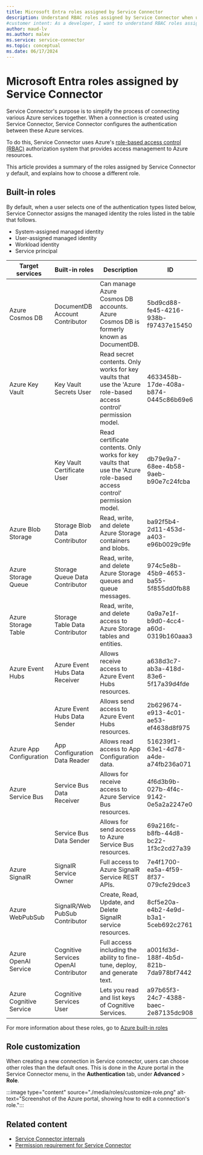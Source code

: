 ```yaml
---
title: Microsoft Entra roles assigned by Service Connector
description: Understand RBAC roles assigned by Service Connector when using a managed identity in Microsoft Azure.
#customer intent: As a developer, I want to understand RBAC roles assigned by Service Connector when using a managed identity, so that I can understand access permissions.
author: maud-lv
ms.author: malev
ms.service: service-connector
ms.topic: conceptual
ms.date: 06/17/2024
---
```

# Microsoft Entra roles assigned by Service Connector

Service Connector's purpose is to simplify the process of connecting various Azure services together. When a connection is created using Service Connector, Service Connector configures the authentication between these Azure services.

To do this, Service Connector uses Azure's [role-based access control (RBAC)](../role-based-access-control/overview.md) authorization system that provides access management to Azure resources.

This article provides a summary of the roles assigned by Service Connector y default, and explains how to choose a different role.

## Built-in roles

By default, when a user selects one of the authentication types listed below, Service Connector assigns the managed identity the roles listed in the table that follows.

* System-assigned managed identity
* User-assigned managed identity
* Workload identity
* Service principal

| Target services         | Built-in roles                        | Description                                                                                                           | ID                                   |
|-------------------------|---------------------------------------|-----------------------------------------------------------------------------------------------------------------------|--------------------------------------|
| Azure Cosmos DB         | DocumentDB Account Contributor        | Can manage Azure Cosmos DB accounts. Azure Cosmos DB is formerly known as DocumentDB.                                 | 5bd9cd88-fe45-4216-938b-f97437e15450 |
| Azure Key Vault         | Key Vault Secrets User                | Read secret contents. Only works for key vaults that use the 'Azure role-based access control' permission model.      | 4633458b-17de-408a-b874-0445c86b69e6 |
|                         | Key Vault Certificate User            | Read certificate contents. Only works for key vaults that use the 'Azure role-based access control' permission model. | db79e9a7-68ee-4b58-9aeb-b90e7c24fcba |
| Azure Blob Storage      | Storage Blob Data Contributor         | Read, write, and delete Azure Storage containers and blobs.                                                           | ba92f5b4-2d11-453d-a403-e96b0029c9fe |
| Azure Storage Queue     | Storage Queue Data Contributor        | Read, write, and delete Azure Storage queues and queue messages.                                                      | 974c5e8b-45b9-4653-ba55-5f855dd0fb88 |
| Azure Storage Table     | Storage Table Data Contributor        | Read, write, and delete access to Azure Storage tables and entities.                                                  | 0a9a7e1f-b9d0-4cc4-a60d-0319b160aaa3 |
| Azure Event Hubs        | Azure Event Hubs Data Receiver        | Allows receive access to Azure Event Hubs resources.                                                                  | a638d3c7-ab3a-418d-83e6-5f17a39d4fde |
|                         | Azure Event Hubs Data Sender          | Allows send access to Azure Event Hubs resources.                                                                     | 2b629674-e913-4c01-ae53-ef4638d8f975 |
| Azure App Configuration | App Configuration Data Reader         | Allows read access to App Configuration data.                                                                         | 516239f1-63e1-4d78-a4de-a74fb236a071 |
| Azure Service Bus       | Service Bus Data Receiver             | Allows for receive access to Azure Service Bus resources.                                                             | 4f6d3b9b-027b-4f4c-9142-0e5a2a2247e0 |
|                         | Service Bus Data Sender               | Allows for send access to Azure Service Bus resources.                                                                | 69a216fc-b8fb-44d8-bc22-1f3c2cd27a39 |
| Azure SignalR           | SignalR Service Owner                 | Full access to Azure SignalR Service REST APIs.                                                                       | 7e4f1700-ea5a-4f59-8f37-079cfe29dce3 |
| Azure WebPubSub         | SignalR/Web PubSub Contributor        | Create, Read, Update, and Delete SignalR service resources.                                                           | 8cf5e20a-e4b2-4e9d-b3a1-5ceb692c2761 |
| Azure OpenAI Service    | Cognitive Services OpenAI Contributor | Full access including the ability to fine-tune, deploy, and generate text.                                            | a001fd3d-188f-4b5d-821b-7da978bf7442 |
| Azure Cognitive Service | Cognitive Services User               | Lets you read and list keys of Cognitive Services.                                                                    | a97b65f3-24c7-4388-baec-2e87135dc908 |

For more information about these roles, go to [Azure built-in roles](../role-based-access-control/built-in-roles.md)

## Role customization

When creating a new connection in Service connector, users can choose other roles than the default ones. This is done in the Azure portal in the Service Connector menu, in the **Authentication** tab, under **Advanced** > **Role**.

:::image type="content" source="./media/roles/customize-role.png" alt-text="Screenshot of the Azure portal, showing how to edit a connection's role.":::

## Related content

* [Service Connector internals](./concept-service-connector-internals.md)
* [Permission requirement for Service Connector](./concept-permission.md)
